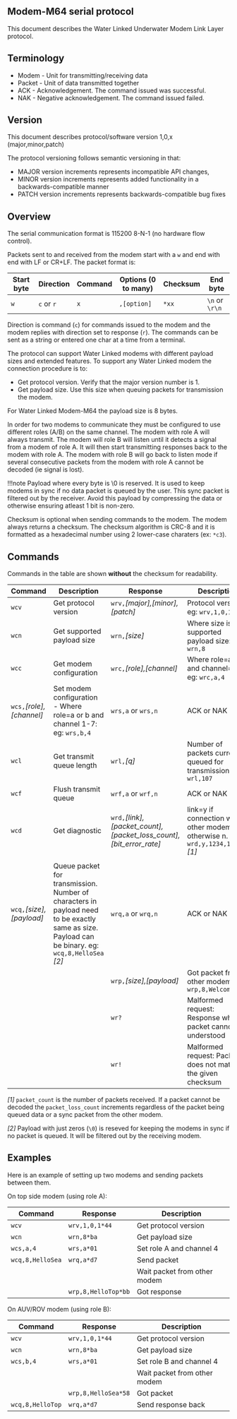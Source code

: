 ## Modem-M64 serial protocol

This document describes the Water Linked Underwater Modem Link Layer protocol.

## Terminology

* Modem - Unit for transmitting/receiving data
* Packet - Unit of data transmitted together
* ACK - Acknowledgement. The command issued was successful.
* NAK - Negative acknowledgement. The command issued failed.

## Version

This document describes protocol/software version 1,0,x (major,minor,patch)

The protocol versioning follows semantic versioning in that:

- MAJOR version increments represents incompatible API changes,
- MINOR version increments represents added functionality in a backwards-compatible manner
- PATCH version increments represents backwards-compatible bug fixes

## Overview

The serial communication format is 115200 8-N-1 (no hardware flow control).

Packets sent to and received from the modem start with a `w` and end with end with LF or CR+LF. The packet format is:

| Start byte | Direction        | Command  | Options (0 to many)  | Checksum | End byte       |
|------------|------------------|----------|----------------------|----------|----------------|
| `w`        | `c` or `r`       | `x`      | `,[option]`          | `*xx`    | `\n` or `\r\n` |

Direction is command (`c`) for commands issued to the modem and the modem replies with direction set to response (`r`).
The commands can be sent as a string or entered one char at a time from a terminal.

The protocol can support Water Linked modems with different payload sizes and extended features.
To support any Water Linked modem the connection procedure is to:

- Get protocol version. Verify that the major version number is 1.
- Get payload size. Use this size when queuing packets for transmission the modem.

For Water Linked Modem-M64 the payload size is 8 bytes.

In order for two modems to communicate they must be configured to use different roles (A/B) on the same channel.
The modem with role A will always transmit.
The modem will role B will listen until it detects a signal from a modem of role A.
It will then start transmitting responses back to the modem with role A.
The modem with role B will go back to listen mode if several consecutive packets from the modem with role A cannot be decoded (ie signal is lost).

!!!note
    Payload where every byte is \0 is reserved. It is used to keep modems in sync if no data packet is queued by the user. This sync packet is filtered out by the receiver. Avoid this payload by compressing the data or otherwise ensuring atleast 1 bit is non-zero.

Checksum is optional when sending commands to the modem. The modem always returns a checksum. The checksum algorithm
is CRC-8 and it is formatted as a hexadecimal number using 2 lower-case charaters (ex: `*c3`).

## Commands

Commands in the table are shown **without** the checksum for readability.

| Command | Description | Response | Description |
|---------|-------------|----------|-------------|
| `wcv`   | Get protocol version | `wrv,`*[major],[minor],[patch]* | Protocol version. eg: `wrv,1,0,1` |
| `wcn`   | Get supported payload size | `wrn,`*[size]* | Where size is supported payload size: eg: `wrn,8` |
| `wcc`   | Get modem configuration | `wrc,`*[role],[channel]* | Where role=a or b and channel=1-7 eg: `wrc,a,4` |
| `wcs,`*[role],[channel]* | Set modem configuration - Where role=a or b and channel 1-7: eg: `wrs,b,4` | `wrs,a` or `wrs,n` | ACK or NAK |
| `wcl`   | Get transmit queue length | `wrl,`*[q]* | Number of packets currently queued for transmission. eg: `wrl,107` |
| `wcf`   | Flush transmit queue  | `wrf,a` or `wrf,n` | ACK or NAK |
| `wcd`   | Get diagnostic | `wrd,`*[link],[packet_count],[packet_loss_count],[bit_error_rate]* | link=y if connection with other modem, otherwise n.  eg: `wrd,y,1234,17,3.5` *[1]*|
|         |             |          |              |
| `wcq,`*[size],[payload]* | Queue packet for transmission. Number of characters in payload need to be exactly same as size. Payload can be binary. eg: `wcq,8,HelloSea` *[2]* | `wrq,a` or `wrq,n` | ACK or NAK |
|         |             | `wrp,`*[size],[payload]* | Got packet from other modem eg: `wrp,8,Welcome!` |
|         |             | `wr?` | Malformed request: Response when packet cannot be understood |
|         |             | `wr!` | Malformed request: Packet does not match the given checksum |

*[1]* `packet_count` is the number of packets received. If a packet cannot be decoded the `packet_loss_count` increments regardless of the packet being queued data or a sync packet from the other modem.

*[2]* Payload with just zeros (`\0`) is reseved for keeping the modems in sync if no packet is queued. It will be filtered out by the receiving modem.


## Examples

Here is an example of setting up two modems and sending packets between them.

On top side modem (using role A):

| Command          | Response            | Description |
|------------------|---------------------|-------------|
| `wcv`            | `wrv,1,0,1*44`      | Get protocol version |
| `wcn`            | `wrn,8*ba`          | Get payload size |
| `wcs,a,4`        | `wrs,a*01`          | Set role A and channel 4 |
| `wcq,8,HelloSea` | `wrq,a*d7`          | Send packet |
|                  |                     | Wait packet from other modem |
|                  | `wrp,8,HelloTop*bb` | Got response  |

On AUV/ROV modem (using role B):

| Command          | Response            | Description |
|------------------|---------------------|-------------|
| `wcv`            | `wrv,1,0,1*44`      | Get protocol version |
| `wcn`            | `wrn,8*ba`          | Get payload size |
| `wcs,b,4`        | `wrs,a*01`          | Set role B and channel 4 |
|                  |                     | Wait packet from other modem |
|                  | `wrp,8,HelloSea*58` | Got packet |
| `wcq,8,HelloTop` | `wrq,a*d7`          | Send response back  |
